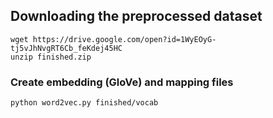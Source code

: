 ## Downloading the preprocessed dataset

```
wget https://drive.google.com/open?id=1WyEOyG-tj5vJhNvgRT6Cb_feKdej45HC
unzip finished.zip
```

### Create embedding (GloVe) and mapping files

```
python word2vec.py finished/vocab
```
